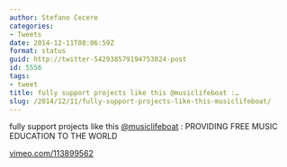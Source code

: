 ```yaml
---
author: Stefano Cecere
categories:
- Tweets
date: 2014-12-11T08:06:59Z
format: status
guid: http://twitter-542938579194753024-post
id: 5556
tags:
- tweet
title: fully support projects like this @musiclifeboat :…
slug: /2014/12/11/fully-support-projects-like-this-musiclifeboat/
---
```


fully support projects like this [@musiclifeboat](http://twitter.com/musiclifeboat) : PROVIDING FREE MUSIC EDUCATION TO THE WORLD

[vimeo.com/113899562](http://vimeo.com/113899562)